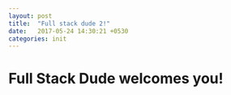 ```yaml
---
layout: post
title:  "Full stack dude 2!"
date:   2017-05-24 14:30:21 +0530
categories: init
---
```


Full Stack Dude welcomes you!
===================

